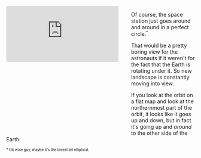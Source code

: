 <div style="height:320px; width: 320px; float: left; margin: 0 1em 2em 0;">
<iframe src="https://www.youtube.com/embed/8-mKLs2b3MM" frameborder="0" allowfullscreen></iframe>
</div>

Of course, the space station just goes around and around in a perfect circle.<sup><small>*</small></sup>

That would be a pretty boring view for the astronauts if it weren't for the fact that the
Earth is rotating under it. So new landscape is constantly moving into view.

If you look at the orbit on a flat map and look at the northernmost part of
the orbit, it looks like it goes up and down, but in fact it's going up and *around*
to the other side of the Earth. 


<div style="clear:both"><small><small>* Ok wise guy, maybe it's the tiniest bit elliptical.</small></small>